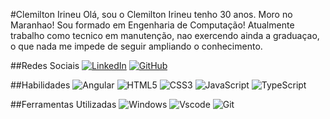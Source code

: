 #Clemilton Irineu
Olá, sou o Clemilton Irineu tenho 30 anos.
Moro no Maranhao!
Sou formado em Engenharia de Computação!
Atualmente trabalho como tecnico em manutenção, nao exercendo ainda a graduaçao, o que nada me impede de seguir ampliando o conhecimento.

##Redes Sociais
[![LinkedIn](https://img.shields.io/badge/LinkedIn-0077B5?style=for-the-badge&logo=linkedin&logoColor=white)](www.linkedin.com/in/clemiltonazevedo)
[![GitHub](https://img.shields.io/badge/GitHub-100000?style=for-the-badge&logo=github&logoColor=white)](https://github.com/ClemiltonIrineu)

##Habilidades
![Angular](https://img.shields.io/badge/Angular-DD0031?style=for-the-badge&logo=angular&logoColor=white)
![HTML5](https://img.shields.io/badge/HTML5-E34F26?style=for-the-badge&logo=html5&logoColor=white)
![CSS3](https://img.shields.io/badge/CSS3-1572B6?style=for-the-badge&logo=css3&logoColor=white)
![JavaScript](https://img.shields.io/badge/JavaScript-F7DF1E?style=for-the-badge&logo=javascript&logoColor=black)
![TypeScript](https://img.shields.io/badge/TypeScript-007ACC?style=for-the-badge&logo=typescript&logoColor=white)

##Ferramentas Utilizadas
![Windows](https://img.shields.io/badge/Windows-000?style=for-the-badge&logo=windows&logoColor=2CA5E0)
![Vscode](https://img.shields.io/badge/Vscode-007ACC?style=for-the-badge&logo=visual-studio-code&logoColor=white)
![Git](https://img.shields.io/badge/GIT-E44C30?style=for-the-badge&logo=git&logoColor=white)